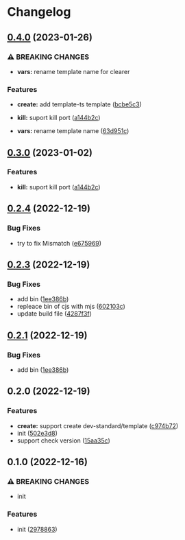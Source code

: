 # Changelog

## [0.4.0](https://github.com/dev-standard/liting-cli/compare/0.2.4...0.4.0) (2023-01-26)


### ⚠ BREAKING CHANGES

* **vars:** rename template name for clearer

### Features

* **create:** add template-ts template ([bcbe5c3](https://github.com/dev-standard/liting-cli/commit/bcbe5c3f8220c4b94bf3f6ae1739aa7eb9ca9831))
* **kill:** suport kill port ([a144b2c](https://github.com/dev-standard/liting-cli/commit/a144b2ca0ef56cfa734f6627c1c0cd3f3ff04a24))


* **vars:** rename template name ([63d951c](https://github.com/dev-standard/liting-cli/commit/63d951c41977db446d6d0cae6920ccafca6aaff5))

## [0.3.0](https://github.com/dev-standard/liting-cli/compare/0.2.4...0.3.0) (2023-01-02)


### Features

* **kill:** suport kill port ([a144b2c](https://github.com/dev-standard/liting-cli/commit/a144b2ca0ef56cfa734f6627c1c0cd3f3ff04a24))

## [0.2.4](https://github.com/dev-standard/liting-cli/compare/0.2.3...0.2.4) (2022-12-19)


### Bug Fixes

* try to fix Mismatch ([e675969](https://github.com/dev-standard/liting-cli/commit/e675969be5164f27f0fdcd1384867685dde3c3d8))

## [0.2.3](https://github.com/dev-standard/liting-cli/compare/0.2.0...0.2.3) (2022-12-19)


### Bug Fixes

* add bin ([1ee386b](https://github.com/dev-standard/liting-cli/commit/1ee386b472803d4a26ad150933102558de3d41e5))
* repleace bin of cjs with mjs ([602103c](https://github.com/dev-standard/liting-cli/commit/602103cb458084e127c45f381a6671b94babdc06))
* update build file ([4287f3f](https://github.com/dev-standard/liting-cli/commit/4287f3fbfda919041b4e674d2b6b7957fbc77c0a))

## [0.2.1](https://github.com/dev-standard/liting-cli/compare/0.2.0...0.2.1) (2022-12-19)


### Bug Fixes

* add bin ([1ee386b](https://github.com/dev-standard/liting-cli/commit/1ee386b472803d4a26ad150933102558de3d41e5))

## 0.2.0 (2022-12-19)


### Features

* **create:** support create dev-standard/template ([c974b72](https://github.com/dev-standard/liting-cli/commit/c974b72c1592ad20726db8e9cf97da8acef5d7e9))
* init ([502e3d8](https://github.com/dev-standard/liting-cli/commit/502e3d8c358c1e2e9862d8fecddb98bf8b1d766b))
* support check version ([15aa35c](https://github.com/dev-standard/liting-cli/commit/15aa35ca62cda0c3af9c924f612234e4bfdf7481))

## 0.1.0 (2022-12-16)


### ⚠ BREAKING CHANGES

* init

### Features

* init ([2978863](https://github.com/dev-standard/template/commit/2978863063fa0cf6c2c7e7e2f390db76cab74664))